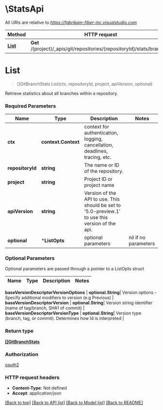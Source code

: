 # \StatsApi

All URIs are relative to *https://fabrikam-fiber-inc.visualstudio.com*

Method | HTTP request | Description
------------- | ------------- | -------------
[**List**](StatsApi.md#List) | **Get** /{project}/_apis/git/repositories/{repositoryId}/stats/branches | 


# **List**
> []GitBranchStats List(ctx, repositoryId, project, apiVersion, optional)


Retrieve statistics about all branches within a repository.

### Required Parameters

Name | Type | Description  | Notes
------------- | ------------- | ------------- | -------------
 **ctx** | **context.Context** | context for authentication, logging, cancellation, deadlines, tracing, etc.
  **repositoryId** | **string**| The name or ID of the repository. | 
  **project** | **string**| Project ID or project name | 
  **apiVersion** | **string**| Version of the API to use.  This should be set to &#39;5.0-preview.1&#39; to use this version of the api. | 
 **optional** | ***ListOpts** | optional parameters | nil if no parameters

### Optional Parameters
Optional parameters are passed through a pointer to a ListOpts struct

Name | Type | Description  | Notes
------------- | ------------- | ------------- | -------------



 **baseVersionDescriptorVersionOptions** | **optional.String**| Version options - Specify additional modifiers to version (e.g Previous) | 
 **baseVersionDescriptorVersion** | **optional.String**| Version string identifier (name of tag/branch, SHA1 of commit) | 
 **baseVersionDescriptorVersionType** | **optional.String**| Version type (branch, tag, or commit). Determines how Id is interpreted | 

### Return type

[**[]GitBranchStats**](GitBranchStats.md)

### Authorization

[oauth2](../README.md#oauth2)

### HTTP request headers

 - **Content-Type**: Not defined
 - **Accept**: application/json

[[Back to top]](#) [[Back to API list]](../README.md#documentation-for-api-endpoints) [[Back to Model list]](../README.md#documentation-for-models) [[Back to README]](../README.md)

